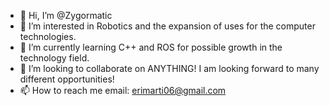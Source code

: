 - 👋 Hi, I’m @Zygormatic
- 👀 I’m interested in Robotics and the expansion of uses for the computer technologies.
- 🌱 I’m currently learning C++ and ROS for possible growth in the technology field.
- 💞️ I’m looking to collaborate on ANYTHING! I am looking forward to many different opportunities!
- 📫 How to reach me email: erimarti06@gmail.com

<!---
Zygormatic/Zygormatic is a ✨ special ✨ repository because its `README.md` (this file) appears on your GitHub profile.
You can click the Preview link to take a look at your changes.
--->
